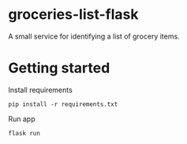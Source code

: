 # groceries-list-flask
A small service for identifying a list of grocery items.

# Getting started
Install requirements
```
pip install -r requirements.txt
```
Run app
```
flask run
```
